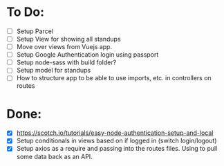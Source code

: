 # To Do:
- [ ] Setup Parcel
- [ ]  Setup View for showing all standups
- [ ]  Move over views from Vuejs app.
- [ ]  Setup Google Authentication login using passport
- [ ]  Setup node-sass with build folder?
- [ ]  Setup model for standups
- [ ] How to structure app to be able to use imports, etc. in controllers on routes

# Done:
- [x]  https://scotch.io/tutorials/easy-node-authentication-setup-and-local
- [x]  Setup conditionals in views based on if logged in (switch login/logout)
- [x] Setup axios as a require and passing into the routes files. Using to pull some data back as an API.
